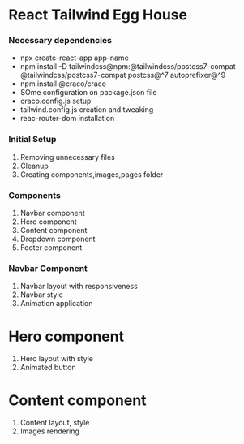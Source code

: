 # React Tailwind Egg House

### Necessary dependencies

- npx create-react-app app-name
- npm install -D tailwindcss@npm:@tailwindcss/postcss7-compat @tailwindcss/postcss7-compat postcss@^7 autoprefixer@^9
- npm install @craco/craco
- SOme configuration on package.json file
- craco.config.js setup
- tailwind.config.js creation and tweaking
- reac-router-dom installation

### Initial Setup

1. Removing unnecessary files
2. Cleanup
3. Creating components,images,pages folder

### Components

1.  Navbar component
2.  Hero component
3.  Content component
4.  Dropdown component
5.  Footer component

### Navbar Component

1. Navbar layout with responsiveness
2. Navbar style
3. Animation application

# Hero component

1. Hero layout with style
2. Animated button

# Content component

1. Content layout, style
2. Images rendering
